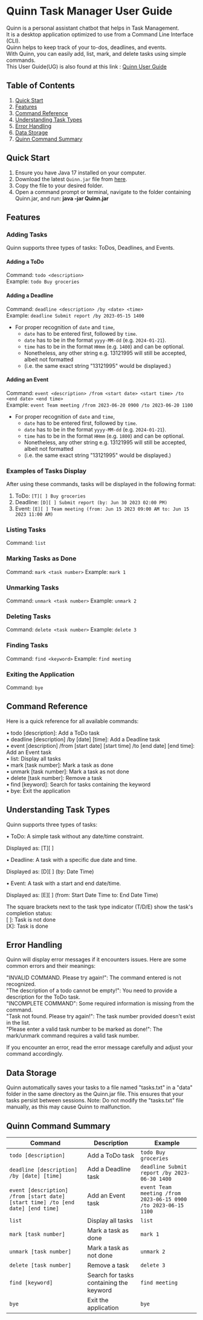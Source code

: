# Quinn Task Manager User Guide

Quinn is a personal assistant chatbot that helps in Task Management. <br>
It is a desktop application optimized to use from a Command Line Interface (CLI). <br>
Quinn helps to keep track of your to-dos, deadlines, and events. <br>
With Quinn, you can easily add, list, mark, and delete tasks using simple commands. <br>
This User Guide(UG) is also found at this link : [Quinn User Guide](https://kaboomzxc.github.io/ip/)

## Table of Contents
1. [Quick Start](#quick-start)
2. [Features](#features)
3. [Command Reference](#command-reference)
4. [Understanding Task Types](#understanding-task-types)
5. [Error Handling](#error-handling)
6. [Data Storage](#data-storage)
7. [Quinn Command Summary](#quinn-command-summary)

## Quick Start

1. Ensure you have Java 17 installed on your computer.
2. Download the latest `Quinn.jar` file from [here](https://github.com/kaboomzxc/ip/releases).
3. Copy the file to your desired folder.
4. Open a command prompt or terminal, navigate to the folder containing Quinn.jar, and run: **java -jar Quinn.jar**


## Features

### Adding Tasks

Quinn supports three types of tasks: ToDos, Deadlines, and Events.

#### Adding a ToDo
Command: `todo <description>` <br>
Example: `todo Buy groceries`

#### Adding a Deadline
Command: `deadline <description> /by <date> <time>` <br>
Example: `deadline Submit report /by 2023-05-15 1400` <br>
* For proper recognition of `date` and `time`,
   * `date` has to be entered first, followed by `time`.
   * `date` has to be in the format `yyyy-MM-dd` (e.g. `2024-01-21`).
   * `time` has to be in the format `HHmm` (e.g. `1400`) and can be optional. 
   * Nonetheless, any other string e.g. 13121995 will still be accepted, albeit not formatted
   * (i.e. the same exact string "13121995" would be displayed.)

#### Adding an Event
Command: `event <description> /from <start date> <start time> /to <end date> <end time>` <br>
Example: `event Team meeting /from 2023-06-20 0900 /to 2023-06-20 1100` <br>
* For proper recognition of `date` and `time`,
   * `date` has to be entered first, followed by `time`.
   * `date` has to be in the format `yyyy-MM-dd` (e.g. `2024-01-21`).
   * `time` has to be in the format `HHmm` (e.g. `1800`) and can be optional.
   * Nonetheless, any other string e.g. 13121995 will still be accepted, albeit not formatted
   * (i.e. the same exact string "13121995" would be displayed.)

### Examples of Tasks Display

After using these commands, tasks will be displayed in the following format:

1. ToDo: `[T][ ] Buy groceries`
2. Deadline: `[D][ ] Submit report (by: Jun 30 2023 02:00 PM)`
3. Event: `[E][ ] Team meeting (from: Jun 15 2023 09:00 AM to: Jun 15 2023 11:00 AM)`

### Listing Tasks
Command: `list`

### Marking Tasks as Done
Command: `mark <task number>`
Example: `mark 1`

### Unmarking Tasks
Command: `unmark <task number>`
Example: `unmark 2`

### Deleting Tasks
Command: `delete <task number>`
Example: `delete 3`

### Finding Tasks
Command: `find <keyword>`
Example: `find meeting`

### Exiting the Application
Command: `bye`


## Command Reference
Here is a quick reference for all available commands:

• todo [description]: Add a ToDo task <br>
• deadline [description] /by [date] [time]: Add a Deadline task <br>
• event [description] /from [start date] [start time] /to [end date] [end time]: Add an Event task <br>
• list: Display all tasks <br>
• mark [task number]: Mark a task as done <br>
• unmark [task number]: Mark a task as not done <br>
• delete [task number]: Remove a task <br>
• find [keyword]: Search for tasks containing the keyword <br>
• bye: Exit the application

## Understanding Task Types
Quinn supports three types of tasks:

• ToDo: A simple task without any date/time constraint.

Displayed as: [T][ ] <Task Description>


• Deadline: A task with a specific due date and time.

Displayed as: [D][ ] <Task Description> (by: Date Time)


• Event: A task with a start and end date/time.

Displayed as: [E][ ] <Task Description> (from: Start Date Time to: End Date Time)

The square brackets next to the task type indicator (T/D/E) show the task's completion status: <br>
[ ]: Task is not done <br>
[X]: Task is done

## Error Handling
   Quinn will display error messages if it encounters issues. Here are some common errors and their meanings:

"INVALID COMMAND. Please try again!": The command entered is not recognized. <br>
"The description of a todo cannot be empty!": You need to provide a description for the ToDo task. <br>
"INCOMPLETE COMMAND": Some required information is missing from the command. <br>
"Task not found. Please try again!": The task number provided doesn't exist in the list. <br>
"Please enter a valid task number to be marked as done!": The mark/unmark command requires a valid task number. <br>

If you encounter an error, read the error message carefully and adjust your command accordingly.


## Data Storage
   Quinn automatically saves your tasks to a file named "tasks.txt" in a "data" folder in the same directory as the Quinn.jar file. This ensures that your tasks persist between sessions.
   Note: Do not modify the "tasks.txt" file manually, as this may cause Quinn to malfunction.




## Quinn Command Summary

| Command | Description | Example |
|---------|-------------|---------|
| `todo [description]` | Add a ToDo task | `todo Buy groceries` |
| `deadline [description] /by [date] [time]` | Add a Deadline task | `deadline Submit report /by 2023-06-30 1400` |
| `event [description] /from [start date] [start time] /to [end date] [end time]` | Add an Event task | `event Team meeting /from 2023-06-15 0900 /to 2023-06-15 1100` |
| `list` | Display all tasks | `list` |
| `mark [task number]` | Mark a task as done | `mark 1` |
| `unmark [task number]` | Mark a task as not done | `unmark 2` |
| `delete [task number]` | Remove a task | `delete 3` |
| `find [keyword]` | Search for tasks containing the keyword | `find meeting` |
| `bye` | Exit the application | `bye` |





